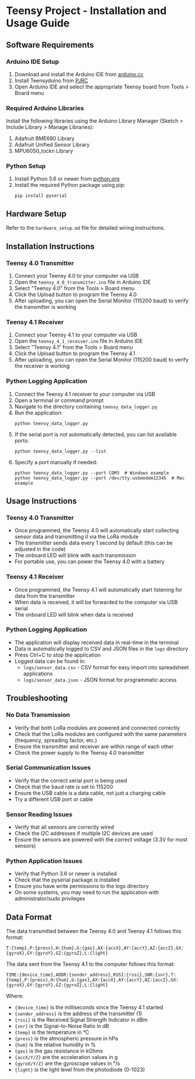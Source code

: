 # Teensy Project - Installation and Usage Guide

## Software Requirements

### Arduino IDE Setup
1. Download and install the Arduino IDE from [arduino.cc](https://www.arduino.cc/en/software)
2. Install Teensyduino from [PJRC](https://www.pjrc.com/teensy/td_download.html)
3. Open Arduino IDE and select the appropriate Teensy board from Tools > Board menu

### Required Arduino Libraries
Install the following libraries using the Arduino Library Manager (Sketch > Include Library > Manage Libraries):
1. Adafruit BME680 Library
2. Adafruit Unified Sensor Library
3. MPU6050_tockn Library

### Python Setup
1. Install Python 3.6 or newer from [python.org](https://www.python.org/downloads/)
2. Install the required Python package using pip:
   ```
   pip install pyserial
   ```

## Hardware Setup
Refer to the `hardware_setup.md` file for detailed wiring instructions.

## Installation Instructions

### Teensy 4.0 Transmitter
1. Connect your Teensy 4.0 to your computer via USB
2. Open the `teensy_4_0_transmitter.ino` file in Arduino IDE
3. Select "Teensy 4.0" from the Tools > Board menu
4. Click the Upload button to program the Teensy 4.0
5. After uploading, you can open the Serial Monitor (115200 baud) to verify the transmitter is working

### Teensy 4.1 Receiver
1. Connect your Teensy 4.1 to your computer via USB
2. Open the `teensy_4_1_receiver.ino` file in Arduino IDE
3. Select "Teensy 4.1" from the Tools > Board menu
4. Click the Upload button to program the Teensy 4.1
5. After uploading, you can open the Serial Monitor (115200 baud) to verify the receiver is working

### Python Logging Application
1. Connect the Teensy 4.1 receiver to your computer via USB
2. Open a terminal or command prompt
3. Navigate to the directory containing `teensy_data_logger.py`
4. Run the application:
   ```
   python teensy_data_logger.py
   ```
5. If the serial port is not automatically detected, you can list available ports:
   ```
   python teensy_data_logger.py --list
   ```
6. Specify a port manually if needed:
   ```
   python teensy_data_logger.py --port COM3  # Windows example
   python teensy_data_logger.py --port /dev/tty.usbmodem12345  # Mac example
   ```

## Usage Instructions

### Teensy 4.0 Transmitter
- Once programmed, the Teensy 4.0 will automatically start collecting sensor data and transmitting it via the LoRa module
- The transmitter sends data every 1 second by default (this can be adjusted in the code)
- The onboard LED will blink with each transmission
- For portable use, you can power the Teensy 4.0 with a battery

### Teensy 4.1 Receiver
- Once programmed, the Teensy 4.1 will automatically start listening for data from the transmitter
- When data is received, it will be forwarded to the computer via USB serial
- The onboard LED will blink when data is received

### Python Logging Application
- The application will display received data in real-time in the terminal
- Data is automatically logged to CSV and JSON files in the `logs` directory
- Press Ctrl+C to stop the application
- Logged data can be found in:
  - `logs/sensor_data.csv` - CSV format for easy import into spreadsheet applications
  - `logs/sensor_data.json` - JSON format for programmatic access

## Troubleshooting

### No Data Transmission
- Verify that both LoRa modules are powered and connected correctly
- Check that the LoRa modules are configured with the same parameters (frequency, spreading factor, etc.)
- Ensure the transmitter and receiver are within range of each other
- Check the power supply to the Teensy 4.0 transmitter

### Serial Communication Issues
- Verify that the correct serial port is being used
- Check that the baud rate is set to 115200
- Ensure the USB cable is a data cable, not just a charging cable
- Try a different USB port or cable

### Sensor Reading Issues
- Verify that all sensors are correctly wired
- Check the I2C addresses if multiple I2C devices are used
- Ensure the sensors are powered with the correct voltage (3.3V for most sensors)

### Python Application Issues
- Verify that Python 3.6 or newer is installed
- Check that the pyserial package is installed
- Ensure you have write permissions to the logs directory
- On some systems, you may need to run the application with administrator/sudo privileges

## Data Format

The data transmitted between the Teensy 4.0 and Teensy 4.1 follows this format:
```
T:{temp},P:{press},H:{hum},G:{gas},AX:{accX},AY:{accY},AZ:{accZ},GX:{gyroX},GY:{gyroY},GZ:{gyroZ},L:{light}
```

The data sent from the Teensy 4.1 to the computer follows this format:
```
TIME:{device_time},ADDR:{sender_address},RSSI:{rssi},SNR:{snr},T:{temp},P:{press},H:{hum},G:{gas},AX:{accX},AY:{accY},AZ:{accZ},GX:{gyroX},GY:{gyroY},GZ:{gyroZ},L:{light}
```

Where:
- `{device_time}` is the milliseconds since the Teensy 4.1 started
- `{sender_address}` is the address of the transmitter (1)
- `{rssi}` is the Received Signal Strength Indicator in dBm
- `{snr}` is the Signal-to-Noise Ratio in dB
- `{temp}` is the temperature in °C
- `{press}` is the atmospheric pressure in hPa
- `{hum}` is the relative humidity in %
- `{gas}` is the gas resistance in kOhms
- `{accX/Y/Z}` are the acceleration values in g
- `{gyroX/Y/Z}` are the gyroscope values in °/s
- `{light}` is the light level from the photodiode (0-1023)
